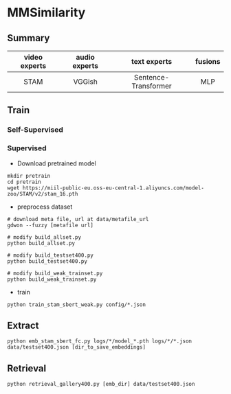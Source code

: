 # MMSimilarity

## Summary

| video experts | audio experts | text experts | fusions |
| :-:| :-: | :-: | :-: |
| STAM | VGGish | Sentence-Transformer | MLP |

## Train 

### Self-Supervised

### Supervised

* Download pretrained model

```
mkdir pretrain
cd pretrain
wget https://miil-public-eu.oss-eu-central-1.aliyuncs.com/model-zoo/STAM/v2/stam_16.pth
```

* preprocess dataset

```
# download meta file, url at data/metafile_url
gdwon --fuzzy [metafile url]

# modify build_allset.py
python build_allset.py

# modify build_testset400.py
python build_testset400.py

# modify build_weak_trainset.py
python build_weak_trainset.py
```

* train

```
python train_stam_sbert_weak.py config/*.json
```

## Extract
```
python emb_stam_sbert_fc.py logs/*/model_*.pth logs/*/*.json data/testset400.json [dir_to_save_embeddings]
```

## Retrieval

```
python retrieval_gallery400.py [emb_dir] data/testset400.json
```